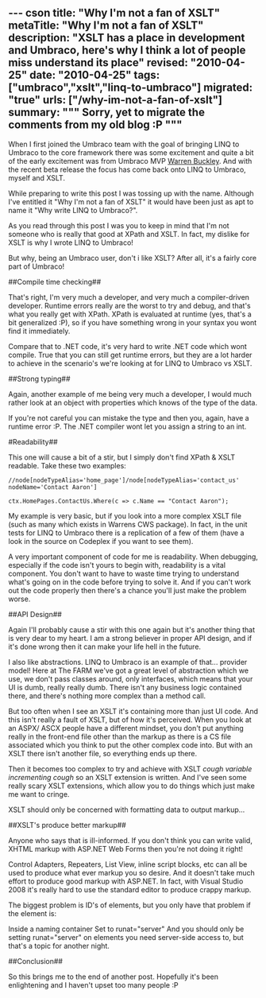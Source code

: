 --- cson
title: "Why I'm not a fan of XSLT"
metaTitle: "Why I'm not a fan of XSLT"
description: "XSLT has a place in development and Umbraco, here's why I think a lot of people miss understand its place"
revised: "2010-04-25"
date: "2010-04-25"
tags: ["umbraco","xslt","linq-to-umbraco"]
migrated: "true"
urls: ["/why-im-not-a-fan-of-xslt"]
summary: """
Sorry, yet to migrate the comments from my old blog :P
"""
---
When I first joined the Umbraco team with the goal of bringing LINQ to Umbraco to the core framework there was some excitement and quite a bit of the early excitement was from Umbraco MVP [Warren Buckley][1].
And with the recent beta release the focus has come back onto LINQ to Umbraco, myself and XSLT.

While preparing to write this post I was tossing up with the name. Although I've entitled it "Why I'm not a fan of XSLT" it would have been just as apt to name it "Why write LINQ to Umbraco?".

As you read through this post I was you to keep in mind that I'm not someone who is really that good at XPath and XSLT. In fact, my dislike for XSLT is why I wrote LINQ to Umbraco!

But why, being an Umbraco user, don't i like XSLT? After all, it's a fairly core part of Umbraco!

##Compile time checking##

That's right, I'm very much a developer, and very much a compiler-driven developer. Runtime errors really are the worst to try and debug, and that's what you really get with XPath. XPath is evaluated at runtime (yes, that's a bit generalized :P), so if you have something wrong in your syntax you wont find it immediately.

Compare that to .NET code, it's very hard to write .NET code which wont compile. True that you can still get runtime errors, but they are a lot harder to achieve in the scenario's we're looking at for LINQ to Umbraco vs XSLT.

##Strong typing##

Again, another example of me being very much a developer, I would much rather look at an object with properties which knows of the type of the data.

If you're not careful you can mistake the type and then you, again, have a runtime error :P.
The .NET compiler wont let you assign a string to an int.

#Readability##

This one will cause a bit of a stir, but I simply don't find XPath & XSLT readable. Take these two examples:

    //node[nodeTypeAlias='home_page']/node[nodeTypeAlias='contact_us' nodeName='Contact Aaron']

    ctx.HomePages.ContactUs.Where(c => c.Name == "Contact Aaron");

My example is very basic, but if you look into a more complex XSLT file (such as many which exists in Warrens CWS package). In fact, in the unit tests for LINQ to Umbraco there is a replication of a few of them (have a look in the source on Codeplex if you want to see them).

A very important component of code for me is readability. When debugging, especially if the code isn't yours to begin with, readability is a vital component. You don't want to have to waste time trying to understand what's going on in the code before trying to solve it.
And if you can't work out the code properly then there's a chance you'll just make the problem worse.

##API Design##

Again I'll probably cause a stir with this one again but it's another thing that is very dear to my heart. I am a strong believer in proper API design, and if it's done wrong then it can make your life hell in the future.

I also like abstractions. LINQ to Umbraco is an example of that... provider model! Here at The FARM we've got a great level of abstraction which we use, we don't pass classes around, only interfaces, which means that your UI is dumb, really really dumb.
There isn't any business logic contained there, and there's nothing more complex than a method call.

But too often when I see an XSLT it's containing more than just UI code. And this isn't really a fault of XSLT, but of how it's perceived. When you look at an ASPX/ ASCX people have a different mindset, you don't put anything really in the front-end file other than the markup as there is a CS file associated which you think to put the other complex code into.
But with an XSLT there isn't another file, so everything ends up there.

Then it becomes too complex to try and achieve with XSLT *cough variable incrementing cough* so an XSLT extension is written. And I've seen some really scary XSLT extensions, which allow you to do things which just make me want to cringe.

XSLT should only be concerned with formatting data to output markup...

##XSLT's produce better markup##

Anyone who says that is ill-informed. If you don't think you can write valid, XHTML markup with ASP.NET Web Forms then you're not doing it right!

Control Adapters, Repeaters, List View, inline script blocks, etc can all be used to produce what ever markup you so desire.
And it doesn't take much effort to produce good markup with ASP.NET. In fact, with Visual Studio 2008 it's really hard to use the standard editor to produce crappy markup.

The biggest problem is ID's of elements, but you only have that problem if the element is:

Inside a naming container
Set to runat="server"
And you should only be setting runat="server" on elements you need server-side access to, but that's a topic for another night.

##Conclusion##

So this brings me to the end of another post. Hopefully it's been enlightening and I haven't upset too many people :P

  [1]: http://www.creativewebspecialist.co.uk/